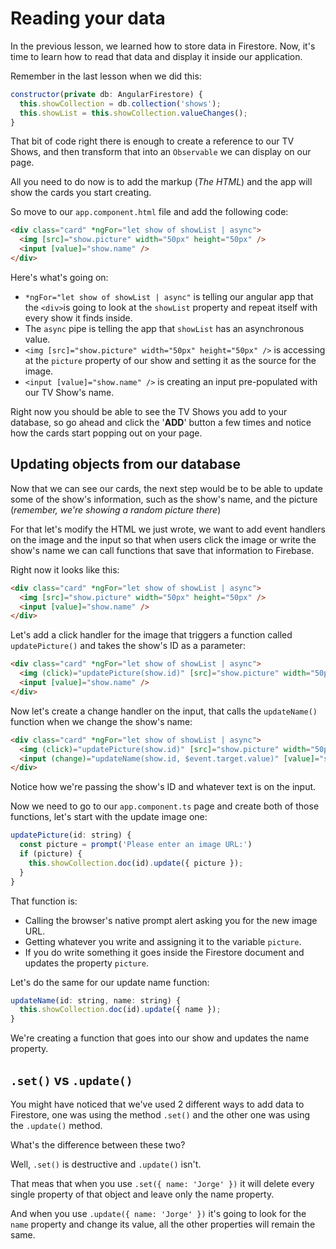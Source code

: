 # Reading your data

In the previous lesson, we learned how to store data in Firestore. Now, it's time to learn how to read that data and display it inside our application.

Remember in the last lesson when we did this:

```js
constructor(private db: AngularFirestore) {
  this.showCollection = db.collection('shows');
  this.showList = this.showCollection.valueChanges();
}
```

That bit of code right there is enough to create a reference to our TV Shows, and then transform that into an `Observable` we can display on our page.

All you need to do now is to add the markup (_The HTML_) and the app will show the cards you start creating.

So move to our `app.component.html` file and add the following code:

```html
<div class="card" *ngFor="let show of showList | async">
  <img [src]="show.picture" width="50px" height="50px" />
  <input [value]="show.name" />
</div>
```

Here's what's going on:

- `*ngFor="let show of showList | async"` is telling our angular app that the `<div>`is going to look at the `showList` property and repeat itself with every show it finds inside.
- The `async` pipe is telling the app that `showList` has an asynchronous value.
- `<img [src]="show.picture" width="50px" height="50px" />` is accessing at the `picture` property of our show and setting it as the source for the image.
- `<input [value]="show.name" />` is creating an input pre-populated with our TV Show's name.

Right now you should be able to see the TV Shows you add to your database, so go ahead and click the '**ADD**' button a few times and notice how the cards start popping out on your page.

## Updating objects from our database

Now that we can see our cards, the next step would be to be able to update some of the show's information, such as the show's name, and the picture (_remember, we're showing a random picture there_)

For that let's modify the HTML we just wrote, we want to add event handlers on the image and the input so that when users click the image or write the show's name we can call functions that save that information to Firebase.

Right now it looks like this:

```html
<div class="card" *ngFor="let show of showList | async">
  <img [src]="show.picture" width="50px" height="50px" />
  <input [value]="show.name" />
</div>
```

Let's add a click handler for the image that triggers a function called `updatePicture()` and takes the show's ID as a parameter:

```html
<div class="card" *ngFor="let show of showList | async">
  <img (click)="updatePicture(show.id)" [src]="show.picture" width="50px" height="50px" />
  <input [value]="show.name" />
</div>
```

Now let's create a change handler on the input, that calls the `updateName()` function when we change the show's name:

```html
<div class="card" *ngFor="let show of showList | async">
  <img (click)="updatePicture(show.id)" [src]="show.picture" width="50px" height="50px" />
  <input (change)="updateName(show.id, $event.target.value)" [value]="show.name" />
</div>
```

Notice how we're passing the show's ID and whatever text is on the input.

Now we need to go to our `app.component.ts` page and create both of those functions, let's start with the update image one:

```js
updatePicture(id: string) {
  const picture = prompt('Please enter an image URL:')
  if (picture) {
    this.showCollection.doc(id).update({ picture });
  }
}
```

That function is:

- Calling the browser's native prompt alert asking you for the new image URL.
- Getting whatever you write and assigning it to the variable `picture`.
- If you do write something it goes inside the Firestore document and updates the property `picture`.

Let's do the same for our update name function:

```js
updateName(id: string, name: string) {
  this.showCollection.doc(id).update({ name });
}
```

We're creating a function that goes into our show and updates the name property.

## `.set()` vs `.update()`

You might have noticed that we've used 2 different ways to add data to Firestore, one was using the method `.set()` and the other one was using the `.update()` method.

What's the difference between these two?

Well, `.set()` is destructive and `.update()` isn't.

That meas that when you use `.set({ name: 'Jorge' })` it will delete every single property of that object and leave only the name property.

And when you use `.update({ name: 'Jorge' })` it's going to look for the `name` property and change its value, all the other properties will remain the same.
